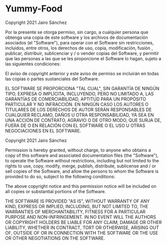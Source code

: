 # Yummy-Food
Copyright 2021 Jairo Sánchez

Por la presente se otorga permiso, sin cargo, a cualquier persona que obtenga una copia de este software y los archivos de documentación asociados (el "Software"), 
para operar con el Software sin restricciones, incluidos, entre otros, los derechos de uso, copia, modificación, fusión ,
publicar, distribuir, sublicenciar y / o vender copias del Software, y permitir que las personas a las que se les proporcione el Software lo hagan, 
sujeto a las siguientes condiciones:

El aviso de copyright anterior y este aviso de permiso se incluirán en todas las copias o partes sustanciales del Software.

EL SOFTWARE SE PROPORCIONA "TAL CUAL", SIN GARANTÍA DE NINGÚN TIPO, EXPRESA O IMPLÍCITA, INCLUYENDO, PERO NO LIMITADO A, 
LAS GARANTÍAS DE COMERCIABILIDAD, APTITUD PARA UN PROPÓSITO PARTICULAR Y NO INFRACCIÓN. 
EN NINGÚN CASO LOS AUTORES O TITULARES DE LOS DERECHOS DE AUTOR SERÁN RESPONSABLES DE CUALQUIER RECLAMO, DAÑOS U OTRA RESPONSABILIDAD, 
YA SEA EN UNA ACCIÓN DE CONTRATO, AGRAVIO O DE OTRO MODO, QUE SURJA DE, FUERA DE O EN RELACIÓN CON EL SOFTWARE O EL USO U OTRAS NEGOCIACIONES EN EL SOFTWARE.

Copyright 2021 Jairo Sánchez

Permission is hereby granted, without charge, to anyone who obtains a copy of this software and associated documentation files (the "Software"),
to operate the Software without restrictions, including but not limited to the rights to use, copy, modify, merge,
publish, distribute, sublicense and / or sell copies of the Software, and allow the persons to whom the Software is provided to do so,
subject to the following conditions:

The above copyright notice and this permission notice will be included on all copies or substantial portions of the Software.

THE SOFTWARE IS PROVIDED "AS IS", WITHOUT WARRANTY OF ANY KIND, EXPRESS OR IMPLIED, INCLUDING, BUT NOT LIMITED TO,
THE WARRANTIES OF MERCHANTABILITY, FITNESS FOR A PARTICULAR PURPOSE AND NON-INFRINGEMENT.
IN NO EVENT WILL THE AUTHORS OR COPYRIGHT HOLDERS BE LIABLE FOR ANY CLAIM, DAMAGE OR OTHER LIABILITY,
WHETHER IN CONTRACT, TORT OR OTHERWISE, ARISING OUT OF, OUTSIDE OF OR IN CONNECTION WITH THE SOFTWARE OR THE USE OR OTHER NEGOTIATIONS ON THE SOFTWARE.
